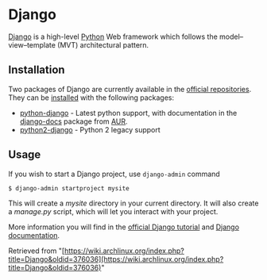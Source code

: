# Django

[Django](http://www.djangoproject.com) is a high-level [Python](/index.php/Python "Python") Web framework which follows the model–view–template (MVT) architectural pattern.

## Installation

Two packages of Django are currently available in the [official repositories](/index.php/Official_repositories "Official repositories"). They can be [installed](/index.php/Pacman "Pacman") with the following packages:

*   [python-django](https://www.archlinux.org/packages/?name=python-django) - Latest python support, with documentation in the [django-docs](https://aur.archlinux.org/packages/django-docs/) package from [AUR](/index.php/AUR "AUR").
*   [python2-django](https://www.archlinux.org/packages/?name=python2-django) - Python 2 legacy support

## Usage

If you wish to start a Django project, use `django-admin` command

```
$ django-admin startproject mysite

```

This will create a _mysite_ directory in your current directory. It will also create a _manage.py_ script, which will let you interact with your project.

More information you will find in the [official Django tutorial](https://docs.djangoproject.com/en/1.8/intro/tutorial01/) and [Django documentation](https://docs.djangoproject.com/en/).

Retrieved from "[https://wiki.archlinux.org/index.php?title=Django&oldid=376036](https://wiki.archlinux.org/index.php?title=Django&oldid=376036)"